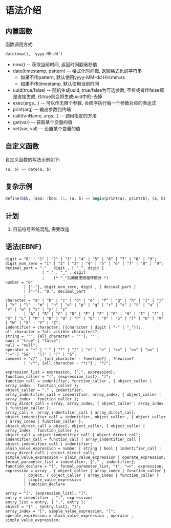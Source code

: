 # 语法介绍

## 内置函数

函数调用方式:

```scheme
date(now(), 'yyyy-MM-dd')
```

* now() -- 获取当前时间, 返回时间戳毫秒值
* date(timestamp, pattern) -- 格式化时间戳, 返回格式化的字符串
  * 如果不传pattern, 默认使用yyyy-MM-dd HH:mm:ss
  * 如果不传timestamp, 默认使用当前时间
* uuid(true/false) -- 随机生成uuid, true/false为可选参数, 不传或者传false都是直接生成, 传true则会将生成uuid中的-去掉
* exec(args...) -- 可以传无限个参数, 会顺序执行每一个参数对应的表达式
* print(arg) -- 输出参数到终端
* call(funName, args...) -- 调用指定的方法
* get(var) -- 获取某个变量的值
* set(var, val) -- 设置某个变量的值

## 自定义函数

自定义函数的写法示例如下:

```scheme
(a, b) => date(a, b)
```

## 复杂示例

```scheme
define(bbb, {aaa: {bbb: [1, (a, b) => begin(print(a), print(b), (a, b) => date(a, b))]}}).aaa.bbb[1]('aaa', 'bbb')(now(), 'yyyy-MM-dd')
```

## 计划

1. 目前符号系统混乱, 需要改造

## 语法(EBNF)

```bnf
digit = "0" | "1" | "2" | "3" | "4" | "5" | "6" | "7" | "8" | "9";
digit_non_zero = "1" | "2" | "3" | "4" | "5" | "6" | "7" | "8" | "9";
decimal_part = "." , digit , [ "_", digit ] 
                | "." , "_" , digit
                ;    (* "_"后面是无限循环部分 *)
number = "0" 
        | ["-"], digit_non_zero, digit , [ decimal_part ] 
        | ["-"], "0.", decimal_part
        ;
character = "a" | "b" | "c" | "d" | "e" | "f" | "g" | "h" | "i" | "j" | "k" | "l" | "m" | "n" | "o" | "p" | "q" | "r" | "s" | "t" | "u" | "v" | "w" | "x" | "y" | "z"
        | "A" | "B" | "C" | "D" | "E" | "F" | "G" | "H" | "I" | "J" | "K" | "L" | "M" | "N" | "O" | "P" | "Q" | "R" | "S" | "T" | "U" | "V" | "W" | "X" | "Y" | "Z";
indentifier = character, [{character | digit | "-" | "_"}];
all_character = ?all visible characters?;
string = '"', {all_character - '"'}, '"';
bool = "true" | "false";
null = "null";
operator = "+" | "-" | "*" | "/" | "<" | ">" | "<=" | ">=" | "==" | "!=" | "&&" | "||" | "|" | "&";
comment = "//" , {all_character - ?newline?} , ?newline?
        | "/*", {all_characher - "*/"} , "*/";

expression_list = expression, {",", expression};
function_caller = "(", {expression_list}, ")";
function_call = indentifier, function_caller , { object_caller | array_index | function_caller };
object_caller = "." , indentifier;
array_indentifier_call = indentifier, array_index, { object_caller | array_index | function_caller };
array_direct_call = array, array_index, { object_caller | array_index | function_caller };
array_call =  array_indentifier_call | array_direct_call;
object_indentifier_call = indentifier, object_caller , { object_caller | array_index | function_caller };
object_direct_call = object, object_caller, { object_caller | array_index | function_caller };
object_call = object_indentifier_call | object_direct_call;
indentifier_call = function_call | array_indentifier_call | object_indentifier_call | indentifier;
plain_value_expression = number | string | bool | indentifier_call | array_direct_call | object_direct_call;
simple_value_expression = plain_value_expression | operate_expression;
formal_parameter_list = indentifier, {"," , indentifier};
function_declare = "(", formal_parameter_list, ")", "=>", expression;
expression = array , { object_caller | array_index | function_caller }
        | object, { object_caller | array_index | function_caller }
        | simple_value_expression 
        | function_declare
        ;
array = "[", {expression_list}, "]";
entry = indentifier , ":", expression;
entry_list = entry, { ",", entry };
object = "{" , {entry_list}, "}";
array_index = "[", simple_value_expression, "]";
operate_expression = plain_value_expression , operator , simple_value_expression;
```